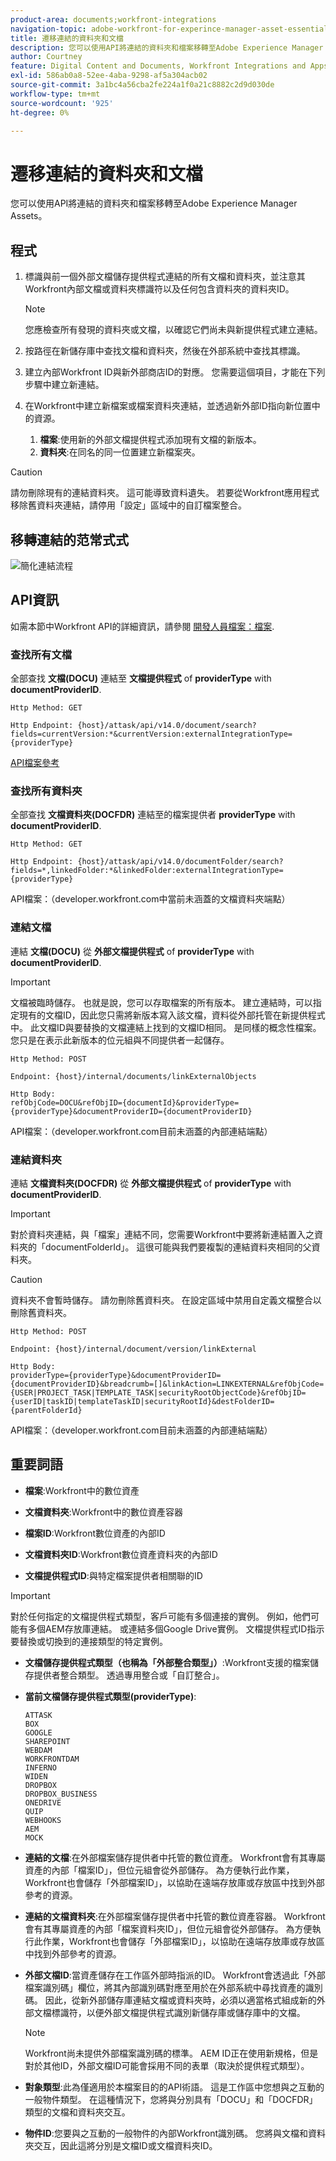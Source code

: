 ```yaml
---
product-area: documents;workfront-integrations
navigation-topic: adobe-workfront-for-experince-manager-asset-essentials
title: 遷移連結的資料夾和文檔
description: 您可以使用API將連結的資料夾和檔案移轉至Adobe Experience Manager Assets。
author: Courtney
feature: Digital Content and Documents, Workfront Integrations and Apps
exl-id: 586ab0a8-52ee-4aba-9298-af5a304acb02
source-git-commit: 3a1bc4a56cba2fe224a1f0a21c8882c2d9d030de
workflow-type: tm+mt
source-wordcount: '925'
ht-degree: 0%

---
```


# 遷移連結的資料夾和文檔

您可以使用API將連結的資料夾和檔案移轉至Adobe Experience Manager Assets。

## 程式

1. 標識與前一個外部文檔儲存提供程式連結的所有文檔和資料夾，並注意其Workfront內部文檔或資料夾標識符以及任何包含資料夾的資料夾ID。

   >[!NOTE]
   >
   > 您應檢查所有發現的資料夾或文檔，以確認它們尚未與新提供程式建立連結。

1. 按路徑在新儲存庫中查找文檔和資料夾，然後在外部系統中查找其標識。

1. 建立內部Workfront ID與新外部商店ID的對應。 您需要這個項目，才能在下列步驟中建立新連結。

1. 在Workfront中建立新檔案或檔案資料夾連結，並透過新外部ID指向新位置中的資源。

   1. **檔案**:使用新的外部文檔提供程式添加現有文檔的新版本。
   1. **資料夾**:在同名的同一位置建立新檔案夾。

>[!CAUTION]
>
>   請勿刪除現有的連結資料夾。 這可能導致資料遺失。 若要從Workfront應用程式移除舊資料夾連結，請停用「設定」區域中的自訂檔案整合。


## 移轉連結的范常式式

![簡化連結流程](assets/links-flow-simplified.png)

## API資訊

如需本節中Workfront API的詳細資訊，請參閱 [開發人員檔案：檔案](https://developer.workfront.com/documents.html).

### 查找所有文檔

全部查找 **文檔(DOCU)** 連結至 **文檔提供程式** of **providerType** with **documentProviderID**.

```
Http Method: GET
 
Http Endpoint: {host}/attask/api/v14.0/document/search?fields=currentVersion:*&currentVersion:externalIntegrationType={providerType}
```

[API檔案參考](https://developer.workfront.com/documents.html#get-/docu/search)

### 查找所有資料夾

全部查找 **文檔資料夾(DOCFDR)** 連結至的檔案提供者 **providerType** with **documentProviderID**.

```
Http Method: GET
 
Http Endpoint: {host}/attask/api/v14.0/documentFolder/search?fields=*,linkedFolder:*&linkedFolder:externalIntegrationType={providerType}
```

API檔案：（developer.workfront.com中當前未涵蓋的文檔資料夾端點）

### 連結文檔

連結 **文檔(DOCU)** 從 **外部文檔提供程式** of **providerType** with **documentProviderID**.

>[!IMPORTANT]
>
>文檔被臨時儲存。 也就是說，您可以存取檔案的所有版本。 建立連結時，可以指定現有的文檔ID，因此您只需將新版本寫入該文檔，資料從外部托管在新提供程式中。 此文檔ID與要替換的文檔連結上找到的文檔ID相同。 是同樣的概念性檔案。 您只是在表示此新版本的位元組與不同提供者一起儲存。

```
Http Method: POST
 
Endpoint: {host}/internal/documents/linkExternalObjects
 
Http Body:
refObjCode=DOCU&refObjID={documentId}&providerType={providerType}&documentProviderID={documentProviderID}
```

API檔案：（developer.workfront.com目前未涵蓋的內部連結端點）

### 連結資料夾

連結 **文檔資料夾(DOCFDR)** 從 **外部文檔提供程式** of **providerType** with **documentProviderID**.

>[!IMPORTANT]
>
>對於資料夾連結，與「檔案」連結不同，您需要Workfront中要將新連結置入之資料夾的「documentFolderId」。 這很可能與我們要複製的連結資料夾相同的父資料夾。

>[!CAUTION]
>
>資料夾不會暫時儲存。 請勿刪除舊資料夾。 在設定區域中禁用自定義文檔整合以刪除舊資料夾。


```
Http Method: POST
 
Endpoint: {host}/internal/document/version/linkExternal
 
Http Body:
providerType={providerType}&documentProviderID={documentProviderID}&breadcrumb=[]&linkAction=LINKEXTERNAL&refObjCode={USER|PROJECT_TASK|TEMPLATE_TASK|securityRootObjectCode}&refObjID={userID|taskID|templateTaskID|securityRootId}&destFolderID={parentFolderId}
```

API檔案：（developer.workfront.com目前未涵蓋的內部連結端點）

## 重要詞語

* **檔案**:Workfront中的數位資產

* **文檔資料夾**:Workfront中的數位資產容器

* **檔案ID**:Workfront數位資產的內部ID

* **文檔資料夾ID**:Workfront數位資產資料夾的內部ID

* **文檔提供程式ID**:與特定檔案提供者相關聯的ID

>[!IMPORTANT]
>
> 對於任何指定的文檔提供程式類型，客戶可能有多個連接的實例。 例如，他們可能有多個AEM存放庫連結。 或連結多個Google Drive實例。 文檔提供程式ID指示要替換或切換到的連接類型的特定實例。

* **文檔儲存提供程式類型（也稱為「外部整合類型」）**:Workfront支援的檔案儲存提供者整合類型。 透過專用整合或「自訂整合」。

* **當前文檔儲存提供程式類型(providerType)**:

   ```
   ATTASK
   BOX
   GOOGLE
   SHAREPOINT
   WEBDAM
   WORKFRONTDAM
   INFERNO
   WIDEN
   DROPBOX
   DROPBOX_BUSINESS
   ONEDRIVE
   QUIP
   WEBHOOKS
   AEM
   MOCK
   ```

* **連結的文檔**:在外部檔案儲存提供者中托管的數位資產。 Workfront會有其專屬資產的內部「檔案ID」，但位元組會從外部儲存。 為方便執行此作業，Workfront也會儲存「外部檔案ID」，以協助在遠端存放庫或存放區中找到外部參考的資源。

* **連結的文檔資料夾**:在外部檔案儲存提供者中托管的數位資產容器。 Workfront會有其專屬資產的內部「檔案資料夾ID」，但位元組會從外部儲存。 為方便執行此作業，Workfront也會儲存「外部檔案ID」，以協助在遠端存放庫或存放區中找到外部參考的資源。

* **外部文檔ID**:當資產儲存在工作區外部時指派的ID。 Workfront會透過此「外部檔案識別碼」欄位，將其內部識別碼對應至用於在外部系統中尋找資產的識別碼。 因此，從新外部儲存庫連結文檔或資料夾時，必須以適當格式組成新的外部文檔標識符，以便外部文檔提供程式識別新儲存庫或儲存庫中的文檔。

   >[!NOTE]
   >
   > Workfront尚未提供外部檔案識別碼的標準。 AEM ID正在使用新規格，但是對於其他ID，外部文檔ID可能會採用不同的表單（取決於提供程式類型）。


* **對象類型**:此為僅適用於本檔案目的的API術語。 這是工作區中您想與之互動的一般物件類型。 在這種情況下，您將與分別具有「DOCU」和「DOCFDR」類型的文檔和資料夾交互。

* **物件ID**:您要與之互動的一般物件的內部Workfront識別碼。 您將與文檔和資料夾交互，因此這將分別是文檔ID或文檔資料夾ID。
